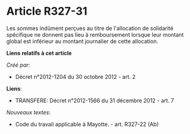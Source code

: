 # Article R327-31

Les sommes indûment perçues au titre de l'allocation de solidarité spécifique ne donnent pas lieu à remboursement lorsque
leur montant global est inférieur au montant journalier de cette allocation.

**Liens relatifs à cet article**

_Créé par_:

  - Décret n°2012-1204 du 30 octobre 2012 - art. 2

**Liens**:

  - TRANSFERE: Décret n°2012-1566 du 31 décembre 2012 - art. 7

_Nouveaux textes_:

  - Code du travail applicable à Mayotte. - art. R327-22 (Ab)
